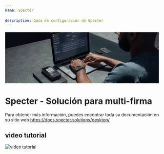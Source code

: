 ```yaml
---
name: Specter

description: Guía de configuración de Specter
---
```


![cover](assets/cover.jpeg)

# Specter - Solución para multi-firma

Para obtener más información, puedes encontrar toda su documentación en su sitio web https://docs.specter.solutions/desktop/

## video tutorial

![video tutorial](https://www.youtube.com/watch?v=mV1KS-Uwjew)
